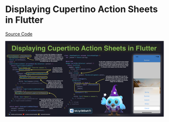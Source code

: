 # Displaying Cupertino Action Sheets in Flutter

[Source Code](../images/displaying-cupertino-action-sheets-in-flutter.dart)

![](../images/displaying-cupertino-action-sheets-in-flutter.jpg)
